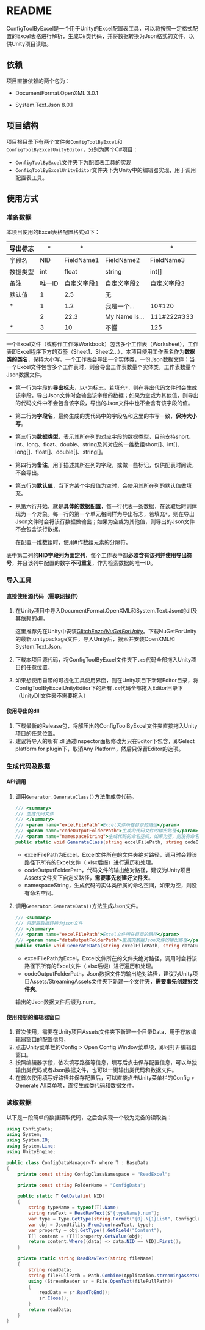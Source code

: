 # README

ConfigToolByExcel是一个用于Unity的Excel配置表工具，可以将按照一定格式配置的Excel表格进行解析，生成C#类代码，并将数据转换为Json格式的文件，以供Unity项目读取。

## 依赖

项目直接依赖的两个包为：

- DocumentFormat.OpenXML 3.0.1

- System.Text.Json 8.0.1

## 项目结构

项目根目录下有两个文件夹`ConfigToolByExcel`和`ConfigToolByExcelUnityEditor`，分别为两个C#项目：

- `ConfigToolByExcel`文件夹下为配置表工具的实现
- `ConfigToolByExcelUnityEditor`文件夹下为Unity中的编辑器实现，用于调用配置表工具。

## 使用方式

### 准备数据

本项目使用的Excel表格配置格式如下：

| 导出标志 | *      | *           |               | *           |
| -------- | ------ | ----------- | ------------- | ----------- |
| 字段名   | NID    | FieldName1  | FieldName2    | FieldName3  |
| 数据类型 | int    | float       | string        | int[]       |
| 备注     | 唯一ID | 自定义字段1 | 自定义字段2   | 自定义字段3 |
| 默认值   | 1      | 2.5         | 无            |             |
| *        | 1      | 1.2         | 我是一个...   | 10#120      |
|          | 2      | 22.3        | My Name Is... | 111#222#333 |
| *        | 3      | 10          | 不懂          | 125         |

一个Excel文件（或称作工作簿Workbook）包含多个工作表（Worksheet），工作表即Excel程序下方的页签（Sheet1、Sheet2...），本项目使用工作表名作为**数据类的类名**，保持大小写。一个工作表会导出一个实体类，一份Json数据文件；当一个Excel文件包含多个工作表时，则会导出工作表数量个实体类，工作表数量个Json数据文件。

- 第一行为字段的**导出标志**，以`*`为标志，若填充`*`，则在导出代码文件时会生成该字段，导出Json文件时会输出该字段的数据；如果为空或为其他值，则导出的代码文件中不会包含该字段，导出的Json文件中也不会含有该字段的值。

- 第二行为**字段名**，最终生成的类代码中的字段名和这里的书写一致，**保持大小写**。

- 第三行为**数据类型**，表示其所在列的对应字段的数据类型，目前支持short、int、long、float、double、string及其对应的一维数组short[]、int[]、long[]、float[]、double[]、string[]。

- 第四行为**备注**，用于描述其所在列的字段，或做一些标记，仅供配表时阅读，不会导出。

- 第五行为**默认值**，当下方某个字段值为空时，会使用其所在列的默认值做填充。

- 从第六行开始，就是**具体的数据配置**，每一行代表一条数据，在读取后时则体现为一个对象。每一行的第一个单元格同样为导出标志，若填充`*`，则在导出Json文件时会将该行数据做输出；如果为空或为其他值，则导出的Json文件不会包含该行数据。

  在配置一维数组时，使用#作数组元素的分隔符。

表中第二列的**NID字段列为固定列**，每个工作表中都**必须含有该列并使用导出符号**，并且该列中配置的数字**不可重复**，作为检索数据的唯一ID。

### 导入工具

#### 直接使用源代码（需联网操作）

1. 在Unity项目中导入DocumentFormat.OpenXML和System.Text.Json的dll及其依赖的dll。

   这里推荐先在Unity中安装[GlitchEnzo/*NuGetForUnity*](https://github.com/GlitchEnzo/NuGetForUnity)。下载NuGetForUnity的最新.unitypackage文件，导入Unity后，搜索并安装OpenXML和System.Text.Json。

2. 下载本项目源代码，将ConfigToolByExcel文件夹下`.cs`代码全部拖入Unity项目的任意位置。

3. 如果想使用自带的可视化工具使用界面，则在Unity项目下新建Editor目录，将ConfigToolByExcelUnityEditor下的所有`.cs`代码全部拖入Editor目录下（UnityDll文件夹不需要拖入）

#### 使用导出的dll

1. 下载最新的Release包，将解压出的ConfigToolByExcel文件夹直接拖入Unity项目的任意位置。
2. 建议将导入的所有.dll通过Inspector面板修改为只在Editor下包含，即Select platform for plugin下，取消Any Platform，然后只保留Editor的选项。

### 生成代码及数据

#### API调用

1. 调用`Generator.GenerateClass()`方法生成类代码。

   ```c#
   /// <summary>
   /// 生成代码文件
   /// </summary>
   /// <param name="excelFilePath">Excel文件所在目录的路径</param>
   /// <param name="codeOutputFolderPath">生成的代码文件的输出路径</param>
   /// <param name="namespaceString">生成代码的命名空间，如果为空，则没有命名空间</param>
   public static void GenerateClass(string excelFilePath, string codeOutputFolderPath, string namespaceString)
   ```
   - excelFilePath为Excel，Excel文件所在的文件夹绝对路径，调用时会将该路径下所有的Excel文件（.xlsx后缀）进行遍历和处理。
   - codeOutputFolderPath，代码文件的输出绝对路径，建议为Unity项目Assets文件夹下自定义路径，**需要事先创建好文件夹**。
   - namespaceString，生成代码的实体类所属的命名空间，如果为空，则没有命名空间。

2. 调用`Generator.GenerateData()`方法生成Json文件。

   ```c#
   /// <summary>
   /// 将配置数据转换为json文件
   /// </summary>
   /// <param name="excelFilePath">Excel文件所在目录的路径</param>
   /// <param name="dataOutputFolderPath">生成的数据Json文件的输出路径</param>
   public static void GenerateData(string excelFilePath, string dataOutputFolderPath)
   ```
   - excelFilePath为Excel，Excel文件所在的文件夹绝对路径，调用时会将该路径下所有的Excel文件（.xlsx后缀）进行遍历和处理。
   - codeOutputFolderPath，Json数据文件的输出绝对路径，建议为Unity项目Assets/StreamingAssets文件夹下新建一个文件夹，**需要事先创建好文件夹**。
   
   输出的Json数据文件后缀为.num。

#### 使用预制的编辑器窗口

1. 首次使用，需要在Unity项目Assets文件夹下新建一个目录Data，用于存放编辑器窗口的配置信息，
2. 点击Unity菜单栏的Config > Open Config Window菜单项，即可打开编辑器窗口。
3. 按照编辑器字段，依次填写路径等信息，填写后点击保存配置信息，可以单独输出类代码或者Json数据文件，也可以一键输出类代码和数据文件。
4. 在首次使用填写好路径并保存配置后，可以直接点击Unity菜单栏的Config > Generate All菜单项，直接生成类代码和数据文件。

### 读取数据

以下是一段简单的数据读取代码，之后会实现一个较为完备的读取类：

```c#
using ConfigData;
using System;
using System.IO;
using System.Linq;
using UnityEngine;

public class ConfigDataManager<T> where T : BaseData
{
    private const string ConfigClassNamespace = "ReadExcel";

    private const string FolderName = "ConfigData";

    public static T GetData(int NID)
    {
        string typeName = typeof(T).Name;
        string rawText = ReadRawText($"{typeName}.num");
        var type = Type.GetType(string.Format("{0}.N{1}List", ConfigClassNamespace, typeName));
        var obj = JsonUtility.FromJson(rawText, type);
        var property = obj.GetType().GetField("Content");
        T[] content = (T[])property.GetValue(obj);
        return content.Where((data) => data.NID == NID).First();
    }

    private static string ReadRawText(string fileName)
    {
        string readData;
        string fileFullPath = Path.Combine(Application.streamingAssetsPath, FolderName, fileName);
        using (StreamReader sr = File.OpenText(fileFullPath))
        {
            readData = sr.ReadToEnd();
            sr.Close();
        }
        return readData;
    }
}
```

